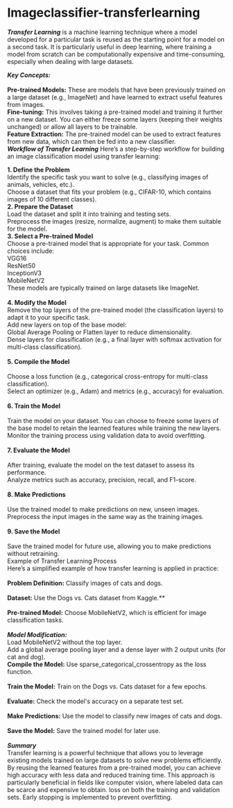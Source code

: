 # Imageclassifier-transferlearning

***Transfer Learning*** is a machine learning technique where a model developed for a particular task is reused as the starting point for a model on a second task. It is particularly useful in deep learning, where training a model from scratch can be computationally expensive and time-consuming, especially when dealing with large datasets.

***Key Concepts:***<br><br>
**Pre-trained Models:** These are models that have been previously trained on a large dataset (e.g., ImageNet) and have learned to extract useful features from images.
<br>
**Fine-tuning:** This involves taking a pre-trained model and training it further on a new dataset. You can either freeze some layers (keeping their weights unchanged) or allow all layers to be trainable.<br>
**Feature Extraction:** The pre-trained model can be used to extract features from new data, which can then be fed into a new classifier.<br>
***Workflow of Transfer Learning***
Here’s a step-by-step workflow for building an image classification model using transfer learning:<br>

**1. Define the Problem**<br>
Identify the specific task you want to solve (e.g., classifying images of animals, vehicles, etc.).<br>
Choose a dataset that fits your problem (e.g., CIFAR-10, which contains images of 10 different classes).<br>
**2. Prepare the Dataset**<br>
Load the dataset and split it into training and testing sets.<br>
Preprocess the images (resize, normalize, augment) to make them suitable for the model.<br>
**3. Select a Pre-trained Model**<br>
Choose a pre-trained model that is appropriate for your task. Common choices include:<br>
VGG16<br>
ResNet50<br>
InceptionV3<br>
MobileNetV2<br>
These models are typically trained on large datasets like ImageNet.<br><br>
**4. Modify the Model**<br>
Remove the top layers of the pre-trained model (the classification layers) to adapt it to your specific task.<br>
Add new layers on top of the base model:<br>
Global Average Pooling or Flatten layer to reduce dimensionality.<br>
Dense layers for classification (e.g., a final layer with softmax activation for multi-class classification).<br><br>
**5. Compile the Model**<br><br>
Choose a loss function (e.g., categorical cross-entropy for multi-class classification).<br>
Select an optimizer (e.g., Adam) and metrics (e.g., accuracy) for evaluation.<br><br>
**6. Train the Model**<br><br>
Train the model on your dataset. You can choose to freeze some layers of the base model to retain the learned features while training the new layers.<br>
Monitor the training process using validation data to avoid overfitting.<br><br>
**7. Evaluate the Model**<br><br>
After training, evaluate the model on the test dataset to assess its performance.<br>
Analyze metrics such as accuracy, precision, recall, and F1-score.<br><br>
**8. Make Predictions**<br><br>
Use the trained model to make predictions on new, unseen images.<br>
Preprocess the input images in the same way as the training images.<br><br>
**9. Save the Model**<br><br>
Save the trained model for future use, allowing you to make predictions without retraining.<br>
Example of Transfer Learning Process<br>
Here’s a simplified example of how transfer learning is applied in practice:
<br><br>
**Problem Definition:** Classify images of cats and dogs.<br><br>
**Dataset:** Use the Dogs vs. Cats dataset from Kaggle.**<br><br>
**Pre-trained Model:** Choose MobileNetV2, which is efficient for image classification tasks.<br><br>
***Model Modification:***
<br>
Load MobileNetV2 without the top layer.<br>
Add a global average pooling layer and a dense layer with 2 output units (for cat and dog).<br>
**Compile the Model:** Use sparse_categorical_crossentropy as the loss function.<br><br>
**Train the Model:** Train on the Dogs vs. Cats dataset for a few epochs.<br><br>
**Evaluate:** Check the model's accuracy on a separate test set.<br><br>
**Make Predictions:** Use the model to classify new images of cats and dogs.<br><br>
**Save the Model:** Save the trained model for later use.<br><br>
***Summary***<br>
Transfer learning is a powerful technique that allows you to leverage existing models trained on large datasets to solve new problems efficiently. By reusing the learned features from a pre-trained model, you can achieve high accuracy with less data and reduced training time. This approach is particularly beneficial in fields like computer vision, where labeled data can be scarce and expensive to obtain. loss on both the training and validation sets. Early stopping is implemented to prevent overfitting.

